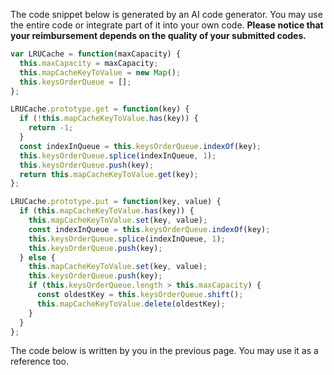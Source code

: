 The code snippet below is generated by an AI code generator.
You may use the entire code or integrate part of it into your own code. 
**Please notice that your reimbursement depends on the quality of your submitted codes.**

```javascript
var LRUCache = function(maxCapacity) {
  this.maxCapacity = maxCapacity;
  this.mapCacheKeyToValue = new Map(); 
  this.keysOrderQueue = []; 
};

LRUCache.prototype.get = function(key) {
  if (!this.mapCacheKeyToValue.has(key)) {
    return -1;
  }
  const indexInQueue = this.keysOrderQueue.indexOf(key);
  this.keysOrderQueue.splice(indexInQueue, 1);
  this.keysOrderQueue.push(key);
  return this.mapCacheKeyToValue.get(key);
};

LRUCache.prototype.put = function(key, value) {
  if (this.mapCacheKeyToValue.has(key)) {
    this.mapCacheKeyToValue.set(key, value);
    const indexInQueue = this.keysOrderQueue.indexOf(key);
    this.keysOrderQueue.splice(indexInQueue, 1);
    this.keysOrderQueue.push(key);
  } else {
    this.mapCacheKeyToValue.set(key, value);
    this.keysOrderQueue.push(key);
    if (this.keysOrderQueue.length > this.maxCapacity) {
      const oldestKey = this.keysOrderQueue.shift(); 
      this.mapCacheKeyToValue.delete(oldestKey);
    }
  }
};
```

The code below is written by you in the previous page. You may use it as a reference too. 